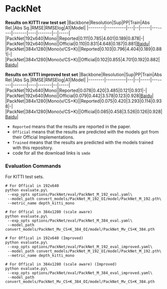 # PackNet
**Results on KITTI raw test set**
|Backbone|Resolution|Sup|PP|Train|Abs Rel.|Abs Sq.|RMSE|RMSElog|A1|Model|
|--------|----------|---|--|-----|--------|-------|----|-------|--|-----|
|PackNet|192x640|Mono||Reported|0.111|0.785|4.601|0.189|0.878|-|
|PackNet|192x640|Mono||Official|0.110|0.831|4.648|0.187|0.881|[Baidu](https://pan.baidu.com/s/1d_uL1q2_bsGEskFDcEfBGA)|
|PackNet|384x1280|Mono(v/CS+K)||Reported|0.103|0.796|4.404|0.189|0.881|-|
|PackNet|384x1280|Mono(v/CS+K)||Official|0.102|0.855|4.701|0.192|0.882|[Baidu](https://pan.baidu.com/s/1rgXq2ybBZqN3vPnAt8yuZA)|

**Results on KITTI improved test set**
|Backbone|Resolution|Sup|PP|Train|Abs Rel.|Abs Sq.|RMSE|RMSElog|A1|Model|
|--------|----------|---|--|-----|--------|-------|----|-------|--|-----|
|PackNet|192x640|Mono||Reported|0.078|0.420|3.485|0.121|0.931|-|
|PackNet|192x640|Mono||Official|0.079|0.442|3.578|0.123|0.928|[Baidu](https://pan.baidu.com/s/1d_uL1q2_bsGEskFDcEfBGA)|
|PackNet|384x1280|Mono(v/CS+K)||Reported|0.075|0.420|3.293|0.114|0.938|-|
|PackNet|384x1280|Mono(v/CS+K)||Official|0.085|0.458|3.526|0.126|0.928|[Baidu](https://pan.baidu.com/s/1rgXq2ybBZqN3vPnAt8yuZA)|

* `Reported` means that the results are reported in the paper.
* `Official` means that the results are predicted with the models got from their Official Implementations.
* `Trained` means that the results are predicted with the models trained with this repository.
* code for all the download links is `smde`

### Evaluation Commands
For KITTI test sets.
```
# For Offical in 192x640
python evaluate.py\
 --exp_opts options/PackNet/eval/PackNet_M_192_eval.yaml\
 --model_path convert_models/PackNet_M_192_OI/model/PackNet_M_192.pth\
 --metric_name depth_kitti_mono

# For Offical in 384x1280 (scale aware)
python evaluate.py\
 --exp_opts options/PackNet/eval/PackNet_M_384_eval.yaml\
 --model_path convert_models/PackNet_Mv_CS+K_384_OI/model/PackNet_Mv_CS+K_384.pth

# For Offical in 192x640 (Improved)
python evaluate.py\
 --exp_opts options/PackNet/eval/PackNet_M_192_eval_improved.yaml\
 --model_path convert_models/PackNet_M_192_OI/model/PackNet_M_192.pth\
 --metric_name depth_kitti_mono

# For Offical in 384x1280 (scale aware) (Improved)
python evaluate.py\
 --exp_opts options/PackNet/eval/PackNet_M_384_eval_improved.yaml\
 --model_path convert_models/PackNet_Mv_CS+K_384_OI/model/PackNet_Mv_CS+K_384.pth
```

